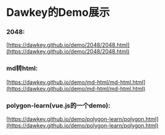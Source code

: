 # Dawkey的Demo展示

### 2048:
[https://dawkey.github.io/demo/2048/2048.html](https://dawkey.github.io/demo/2048/2048.html)

### md转html:
[https://dawkey.github.io/demo/md-html/md-html.html](https://dawkey.github.io/demo/md-html/md-html.html)

### polygon-learn(vue.js的一个demo):
[https://dawkey.github.io/demo/polygon-learn/polygon.html](https://dawkey.github.io/demo/polygon-learn/polygon.html)
